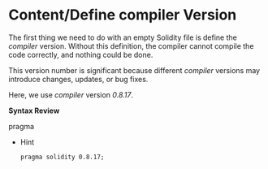 # Content/Define compiler Version

The first thing we need to do with an empty Solidity file is define the *compiler* version. Without this definition, the compiler cannot compile the code correctly, and nothing could be done. 

This version number is significant because different *compiler* versions may introduce changes, updates, or bug fixes.

Here, we use *compiler* version *0.8.17*.

**Syntax Review**

pragma

- Hint
    
    ```solidity
    pragma solidity 0.8.17;
    ```
    
